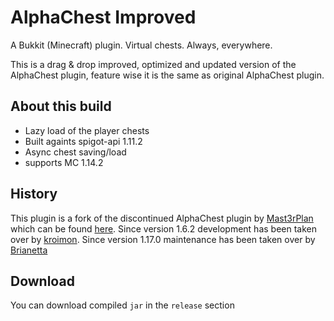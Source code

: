 # AlphaChest Improved #
A Bukkit (Minecraft) plugin. Virtual chests. Always, everywhere.

This is a drag & drop improved, optimized and updated version of the AlphaChest plugin, feature wise it is the same as original AlphaChest plugin.

## About this build
- Lazy load of the player chests
- Built againts spigot-api 1.11.2
- Async chest saving/load
- supports MC 1.14.2

## History ##
This plugin is a fork of the discontinued AlphaChest plugin by [Mast3rPlan](http://forums.bukkit.org/members/mast3rplan.383/) which can be found [here](http://forums.bukkit.org/threads/4408/).
Since version 1.6.2 development has been taken over by [kroimon](http://forums.bukkit.org/members/kroimon.24975/).
Since version 1.17.0 maintenance has been taken over by [Brianetta](http://dev.bukkit.org/profiles/Brianetta/)
 
## Download
You can download compiled `jar` in the `release` section